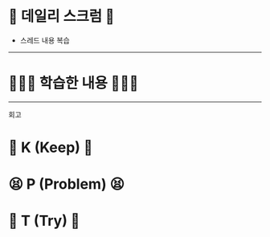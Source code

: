 # 💬 데일리 스크럼 💬
- 스레드 내용 복습
***
# 🧑🏻‍💻 학습한 내용 🧑🏻‍💻

***
회고
# 💪 K (Keep) 💪

# 😫 P (Problem) 😫

# 🫵 T (Try) 🫵

